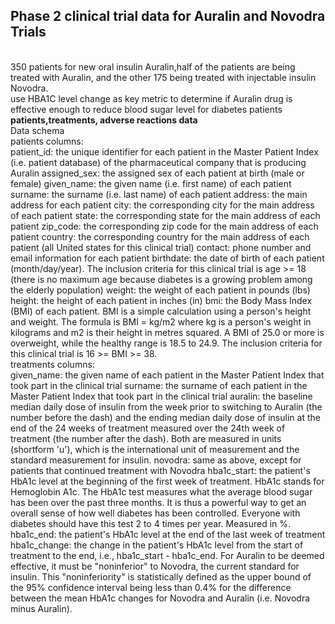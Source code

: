 ## Phase 2 clinical trial data for Auralin and Novodra Trials
<br>
350 patients for new oral insulin Auralin,half of the patients are being treated with Auralin, and the other 175 being treated with injectable insulin Novodra.
<br>
use HBA1C level change as key metric to determine if Auralin drug is effective enough to reduce blood sugar level for diabetes patients
<br>
<b>patients,treatments, adverse reactions data</b>
<br>
Data schema 
<br>
patients columns:
<br>
patient_id: the unique identifier for each patient in the Master Patient Index (i.e. patient database) of the pharmaceutical company that is producing Auralin
assigned_sex: the assigned sex of each patient at birth (male or female)
given_name: the given name (i.e. first name) of each patient
surname: the surname (i.e. last name) of each patient
address: the main address for each patient
city: the corresponding city for the main address of each patient
state: the corresponding state for the main address of each patient
zip_code: the corresponding zip code for the main address of each patient
country: the corresponding country for the main address of each patient (all United states for this clinical trial)
contact: phone number and email information for each patient
birthdate: the date of birth of each patient (month/day/year). The inclusion criteria for this clinical trial is age >= 18 (there is no maximum age because diabetes is a growing problem among the elderly population)
weight: the weight of each patient in pounds (lbs)
height: the height of each patient in inches (in)
bmi: the Body Mass Index (BMI) of each patient. BMI is a simple calculation using a person's height and weight. The formula is BMI = kg/m2 where kg is a person's weight in kilograms and m2 is their height in metres squared. A BMI of 25.0 or more is overweight, while the healthy range is 18.5 to 24.9. The inclusion criteria for this clinical trial is 16 >= BMI >= 38.
<br>
treatments columns:
<br>
given_name: the given name of each patient in the Master Patient Index that took part in the clinical trial
surname: the surname of each patient in the Master Patient Index that took part in the clinical trial
auralin: the baseline median daily dose of insulin from the week prior to switching to Auralin (the number before the dash) and the ending median daily dose of insulin at the end of the 24 weeks of treatment measured over the 24th week of treatment (the number after the dash). Both are measured in units (shortform 'u'), which is the international unit of measurement and the standard measurement for insulin.
novodra: same as above, except for patients that continued treatment with Novodra
hba1c_start: the patient's HbA1c level at the beginning of the first week of treatment. HbA1c stands for Hemoglobin A1c. The HbA1c test measures what the average blood sugar has been over the past three months. It is thus a powerful way to get an overall sense of how well diabetes has been controlled. Everyone with diabetes should have this test 2 to 4 times per year. Measured in %.
hba1c_end: the patient's HbA1c level at the end of the last week of treatment
hba1c_change: the change in the patient's HbA1c level from the start of treatment to the end, i.e., hba1c_start - hba1c_end. For Auralin to be deemed effective, it must be "noninferior" to Novodra, the current standard for insulin. This "noninferiority" is statistically defined as the upper bound of the 95% confidence interval being less than 0.4% for the difference between the mean HbA1c changes for Novodra and Auralin (i.e. Novodra minus Auralin).


